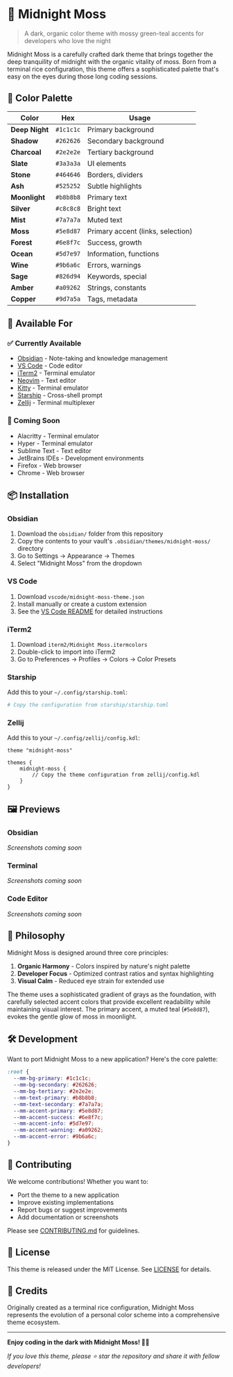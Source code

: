 # 🌿 Midnight Moss

> A dark, organic color theme with mossy green-teal accents for developers who love the night

Midnight Moss is a carefully crafted dark theme that brings together the deep tranquility of midnight with the organic vitality of moss. Born from a terminal rice configuration, this theme offers a sophisticated palette that's easy on the eyes during those long coding sessions.

## 🎨 Color Palette

| Color | Hex | Usage |
|-------|-----|-------|
| **Deep Night** | `#1c1c1c` | Primary background |
| **Shadow** | `#262626` | Secondary background |
| **Charcoal** | `#2e2e2e` | Tertiary background |
| **Slate** | `#3a3a3a` | UI elements |
| **Stone** | `#464646` | Borders, dividers |
| **Ash** | `#525252` | Subtle highlights |
| **Moonlight** | `#b8b8b8` | Primary text |
| **Silver** | `#c8c8c8` | Bright text |
| **Mist** | `#7a7a7a` | Muted text |
| **Moss** | `#5e8d87` | Primary accent (links, selection) |
| **Forest** | `#6e8f7c` | Success, growth |
| **Ocean** | `#5d7e97` | Information, functions |
| **Wine** | `#9b6a6c` | Errors, warnings |
| **Sage** | `#826d94` | Keywords, special |
| **Amber** | `#a09262` | Strings, constants |
| **Copper** | `#9d7a5a` | Tags, metadata |

## 🚀 Available For

### ✅ Currently Available
- [Obsidian](#obsidian) - Note-taking and knowledge management
- [VS Code](#vs-code) - Code editor
- [iTerm2](#iterm2) - Terminal emulator
- [Neovim](#neovim) - Text editor
- [Kitty](#kitty) - Terminal emulator
- [Starship](#starship) - Cross-shell prompt
- [Zellij](#zellij) - Terminal multiplexer

### 🔄 Coming Soon
- Alacritty - Terminal emulator
- Hyper - Terminal emulator
- Sublime Text - Text editor
- JetBrains IDEs - Development environments
- Firefox - Web browser
- Chrome - Web browser

## 📦 Installation

### Obsidian

1. Download the `obsidian/` folder from this repository
2. Copy the contents to your vault's `.obsidian/themes/midnight-moss/` directory
3. Go to Settings → Appearance → Themes
4. Select "Midnight Moss" from the dropdown

### VS Code

1. Download `vscode/midnight-moss-theme.json`
2. Install manually or create a custom extension
3. See the [VS Code README](vscode/README.md) for detailed instructions

### iTerm2

1. Download `iterm2/Midnight Moss.itermcolors`
2. Double-click to import into iTerm2
3. Go to Preferences → Profiles → Colors → Color Presets

### Starship

Add this to your `~/.config/starship.toml`:

```toml
# Copy the configuration from starship/starship.toml
```

### Zellij

Add this to your `~/.config/zellij/config.kdl`:

```kdl
theme "midnight-moss"

themes {
    midnight-moss {
        // Copy the theme configuration from zellij/config.kdl
    }
}
```

## 🖼️ Previews

### Obsidian
*Screenshots coming soon*

### Terminal
*Screenshots coming soon*

### Code Editor
*Screenshots coming soon*

## 🎯 Philosophy

Midnight Moss is designed around three core principles:

1. **Organic Harmony** - Colors inspired by nature's night palette
2. **Developer Focus** - Optimized contrast ratios and syntax highlighting
3. **Visual Calm** - Reduced eye strain for extended use

The theme uses a sophisticated gradient of grays as the foundation, with carefully selected accent colors that provide excellent readability while maintaining visual interest. The primary accent, a muted teal (`#5e8d87`), evokes the gentle glow of moss in moonlight.

## 🛠️ Development

Want to port Midnight Moss to a new application? Here's the core palette:

```css
:root {
  --mm-bg-primary: #1c1c1c;
  --mm-bg-secondary: #262626;
  --mm-bg-tertiary: #2e2e2e;
  --mm-text-primary: #b8b8b8;
  --mm-text-secondary: #7a7a7a;
  --mm-accent-primary: #5e8d87;
  --mm-accent-success: #6e8f7c;
  --mm-accent-info: #5d7e97;
  --mm-accent-warning: #a09262;
  --mm-accent-error: #9b6a6c;
}
```

## 🤝 Contributing

We welcome contributions! Whether you want to:
- Port the theme to a new application
- Improve existing implementations
- Report bugs or suggest improvements
- Add documentation or screenshots

Please see [CONTRIBUTING.md](CONTRIBUTING.md) for guidelines.

## 📜 License

This theme is released under the MIT License. See [LICENSE](LICENSE) for details.

## 🙏 Credits

Originally created as a terminal rice configuration, Midnight Moss represents the evolution of a personal color scheme into a comprehensive theme ecosystem.

---

**Enjoy coding in the dark with Midnight Moss! 🌙🌿**

*If you love this theme, please ⭐ star the repository and share it with fellow developers!*

